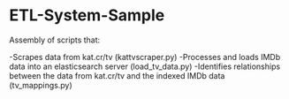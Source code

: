 # ETL-System-Sample

Assembly of scripts that:

-Scrapes data from kat.cr/tv (kattvscraper.py)
-Processes and loads IMDb data into an elasticsearch server (load_tv_data.py)
-Identifies relationships between the data from kat.cr/tv and the indexed IMDb data (tv_mappings.py)
